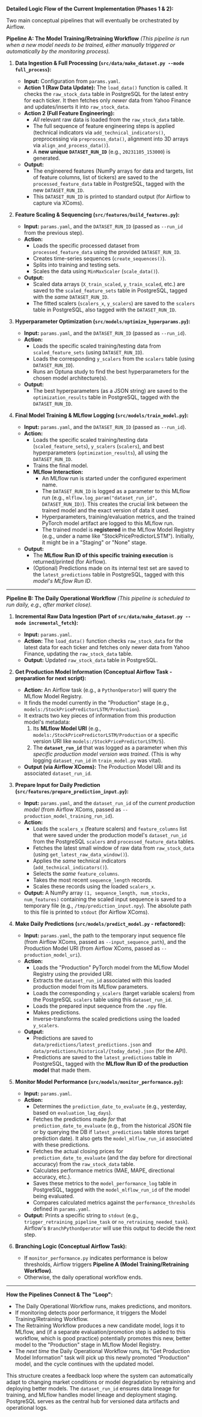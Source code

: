 **Detailed Logic Flow of the Current Implementation (Phases 1 & 2):**

Two main conceptual pipelines that will eventually be orchestrated by Airflow.

**Pipeline A: The Model Training/Retraining Workflow**
*(This pipeline is run when a new model needs to be trained, either manually triggered or automatically by the monitoring process).*

1.  **Data Ingestion & Full Processing (`src/data/make_dataset.py --mode full_process`):**
    *   **Input:** Configuration from `params.yaml`.
    *   **Action 1 (Raw Data Update):** The `load_data()` function is called. It checks the `raw_stock_data` table in PostgreSQL for the latest entry for each ticker. It then fetches only *newer* data from Yahoo Finance and updates/inserts it into `raw_stock_data`.
    *   **Action 2 (Full Feature Engineering):**
        *   *All* relevant raw data is loaded from the `raw_stock_data` table.
        *   The full sequence of feature engineering steps is applied (technical indicators via `add_technical_indicators()`, preprocessing via `preprocess_data()`, alignment into 3D arrays via `align_and_process_data()`).
        *   A **new unique `DATASET_RUN_ID`** (e.g., `20231105_153000`) is generated.
    *   **Output:**
        *   The engineered features (NumPy arrays for data and targets, list of feature columns, list of tickers) are saved to the `processed_feature_data` table in PostgreSQL, tagged with the new `DATASET_RUN_ID`.
        *   This `DATASET_RUN_ID` is printed to standard output (for Airflow to capture via XComs).

2.  **Feature Scaling & Sequencing (`src/features/build_features.py`):**
    *   **Input:** `params.yaml`, and the `DATASET_RUN_ID` (passed as `--run_id` from the previous step).
    *   **Action:**
        *   Loads the specific processed dataset from `processed_feature_data` using the provided `DATASET_RUN_ID`.
        *   Creates time-series sequences (`create_sequences()`).
        *   Splits into training and testing sets.
        *   Scales the data using `MinMaxScaler` (`scale_data()`).
    *   **Output:**
        *   Scaled data arrays (`X_train_scaled`, `y_train_scaled`, etc.) are saved to the `scaled_feature_sets` table in PostgreSQL, tagged with the *same* `DATASET_RUN_ID`.
        *   The fitted scalers (`scalers_x`, `y_scalers`) are saved to the `scalers` table in PostgreSQL, also tagged with the `DATASET_RUN_ID`.

3.  **Hyperparameter Optimization (`src/models/optimize_hyperparams.py`):**
    *   **Input:** `params.yaml`, and the `DATASET_RUN_ID` (passed as `--run_id`).
    *   **Action:**
        *   Loads the specific scaled training/testing data from `scaled_feature_sets` (using `DATASET_RUN_ID`).
        *   Loads the corresponding `y_scalers` from the `scalers` table (using `DATASET_RUN_ID`).
        *   Runs an Optuna study to find the best hyperparameters for the chosen model architecture(s).
    *   **Output:**
        *   The best hyperparameters (as a JSON string) are saved to the `optimization_results` table in PostgreSQL, tagged with the `DATASET_RUN_ID`.

4.  **Final Model Training & MLflow Logging (`src/models/train_model.py`):**
    *   **Input:** `params.yaml`, and the `DATASET_RUN_ID` (passed as `--run_id`).
    *   **Action:**
        *   Loads the specific scaled training/testing data (`scaled_feature_sets`), `y_scalers` (`scalers`), and best hyperparameters (`optimization_results`), all using the `DATASET_RUN_ID`.
        *   Trains the final model.
        *   **MLflow Interaction:**
            *   An MLflow run is started under the configured experiment name.
            *   The `DATASET_RUN_ID` is logged as a parameter to this MLflow run (e.g., `mlflow.log_param("dataset_run_id", DATASET_RUN_ID)`). This creates the crucial link between the trained model and the exact version of data it used.
            *   Hyperparameters, training/evaluation metrics, and the trained PyTorch model artifact are logged to this MLflow run.
            *   The trained model is **registered** in the MLflow Model Registry (e.g., under a name like "StockPricePredictorLSTM"). Initially, it might be in a "Staging" or "None" stage.
    *   **Output:**
        *   The **MLflow Run ID of this specific training execution** is returned/printed (for Airflow).
        *   (Optional) Predictions made on its internal test set are saved to the `latest_predictions` table in PostgreSQL, tagged with this *model's MLflow Run ID*.

---

**Pipeline B: The Daily Operational Workflow**
*(This pipeline is scheduled to run daily, e.g., after market close).*

1.  **Incremental Raw Data Ingestion (Part of `src/data/make_dataset.py --mode incremental_fetch`):**
    *   **Input:** `params.yaml`.
    *   **Action:** The `load_data()` function checks `raw_stock_data` for the latest data for each ticker and fetches only newer data from Yahoo Finance, updating the `raw_stock_data` table.
    *   **Output:** Updated `raw_stock_data` table in PostgreSQL.

2.  **Get Production Model Information (Conceptual Airflow Task - preparation for next script):**
    *   **Action:** An Airflow task (e.g., a `PythonOperator`) will query the MLflow Model Registry.
    *   It finds the model currently in the "Production" stage (e.g., `models:/StockPricePredictorLSTM/Production`).
    *   It extracts two key pieces of information from this production model's metadata:
        1.  Its **MLflow Model URI** (e.g., `models:/StockPricePredictorLSTM/Production` or a specific version URI like `models:/StockPricePredictorLSTM/5`).
        2.  The **`dataset_run_id`** that was logged as a parameter when *this specific production model version was trained*. (This is why logging `dataset_run_id` in `train_model.py` was vital).
    *   **Output (via Airflow XComs):** The Production Model URI and its associated `dataset_run_id`.

3.  **Prepare Input for Daily Prediction (`src/features/prepare_prediction_input.py`):**
    *   **Input:** `params.yaml`, and the `dataset_run_id` of the *current production model* (from Airflow XComs, passed as `--production_model_training_run_id`).
    *   **Action:**
        *   Loads the `scalers_x` (feature scalers) and `feature_columns` list that were saved under the production model's `dataset_run_id` from the PostgreSQL `scalers` and `processed_feature_data` tables.
        *   Fetches the latest small window of raw data from `raw_stock_data` (using `get_latest_raw_data_window()`).
        *   Applies the *same* technical indicators (`add_technical_indicators()`).
        *   Selects the *same* `feature_columns`.
        *   Takes the most recent `sequence_length` records.
        *   Scales these records using the loaded `scalers_x`.
    *   **Output:** A NumPy array `(1, sequence_length, num_stocks, num_features)` containing the scaled input sequence is saved to a temporary file (e.g., `/tmp/prediction_input.npy`). The absolute path to this file is printed to `stdout` (for Airflow XComs).

4.  **Make Daily Predictions (`src/models/predict_model.py` - refactored):**
    *   **Input:** `params.yaml`, the path to the temporary input sequence file (from Airflow XComs, passed as `--input_sequence_path`), and the Production Model URI (from Airflow XComs, passed as `--production_model_uri`).
    *   **Action:**
        *   Loads the "Production" PyTorch model from the MLflow Model Registry using the provided URI.
        *   Extracts the `dataset_run_id` associated with this loaded production model from its MLflow parameters.
        *   Loads the corresponding `y_scalers` (target variable scalers) from the PostgreSQL `scalers` table using this `dataset_run_id`.
        *   Loads the prepared input sequence from the `.npy` file.
        *   Makes predictions.
        *   Inverse-transforms the scaled predictions using the loaded `y_scalers`.
    *   **Output:**
        *   Predictions are saved to `data/predictions/latest_predictions.json` and `data/predictions/historical/{today_date}.json` (for the API).
        *   Predictions are saved to the `latest_predictions` table in PostgreSQL, tagged with the **MLflow Run ID of the production model** that made them.

5.  **Monitor Model Performance (`src/models/monitor_performance.py`):**
    *   **Input:** `params.yaml`.
    *   **Action:**
        *   Determines the `prediction_date_to_evaluate` (e.g., yesterday, based on `evaluation_lag_days`).
        *   Fetches the predictions made *for* that `prediction_date_to_evaluate` (e.g., from the historical JSON file or by querying the DB if `latest_predictions` table stores target prediction date). It also gets the `model_mlflow_run_id` associated with these predictions.
        *   Fetches the actual closing prices for `prediction_date_to_evaluate` (and the day before for directional accuracy) from the `raw_stock_data` table.
        *   Calculates performance metrics (MAE, MAPE, directional accuracy, etc.).
        *   Saves these metrics to the `model_performance_log` table in PostgreSQL, tagged with the `model_mlflow_run_id` of the model being evaluated.
        *   Compares calculated metrics against the `performance_thresholds` defined in `params.yaml`.
    *   **Output:** Prints a specific string to `stdout` (e.g., `trigger_retraining_pipeline_task` or `no_retraining_needed_task`). Airflow's `BranchPythonOperator` will use this output to decide the next step.

6.  **Branching Logic (Conceptual Airflow Task):**
    *   If `monitor_performance.py` indicates performance is below thresholds, Airflow triggers **Pipeline A (Model Training/Retraining Workflow)**.
    *   Otherwise, the daily operational workflow ends.

---

**How the Pipelines Connect & The "Loop":**

*   The Daily Operational Workflow runs, makes predictions, and monitors.
*   If monitoring detects poor performance, it triggers the Model Training/Retraining Workflow.
*   The Retraining Workflow produces a new candidate model, logs it to MLflow, and (if a separate evaluation/promotion step is added to this workflow, which is good practice) potentially promotes this new, better model to the "Production" stage in MLflow Model Registry.
*   The *next time* the Daily Operational Workflow runs, its "Get Production Model Information" task will pick up this newly promoted "Production" model, and the cycle continues with the updated model.

This structure creates a feedback loop where the system can automatically adapt to changing market conditions or model degradation by retraining and deploying better models. The `dataset_run_id` ensures data lineage for training, and MLflow handles model lineage and deployment staging. PostgreSQL serves as the central hub for versioned data artifacts and operational logs.